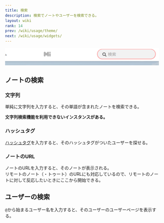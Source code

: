 ```yaml
---
title: 検索
description: 検索でノートやユーザーを検索できる。
layout: wiki
rank: 14
prev: /wiki/usage/theme/
next: /wiki/usage/widgets/
---
```

![検索窓](/files/images/imports/2019/03/kensakumado.png)

## ノートの検索
### 文字列
単純に文字列を入力すると、その単語が含まれたノートを検索できる。

**文字列検索機能を利用できないインスタンスがある。**

### ハッシュタグ
[ハッシュタグ](../hashtag/)を入力すると、そのハッシュタグがついたユーザーを探せる。

### ノートのURL
ノートのURLを入力すると、そのノートが表示される。  
リモートのノート（・トゥート）のURLにも対応しているので、リモートのノートに対して反応したいときにここから開始できる。

## ユーザーの検索
`@`から始まるユーザー名を入力すると、そのユーザーのユーザーページを表示する。
